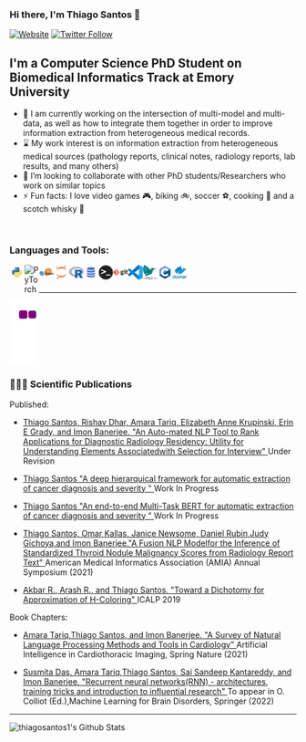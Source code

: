 ### Hi there, I'm Thiago Santos 👋

[![Website](https://img.shields.io/badge/LinkedIn-blue?style=flat&logo=linkedin&labelColor=blue)](https://www.linkedin.com/in/thiagosantos-cs/)
[![Twitter Follow](https://img.shields.io/twitter/follow/tsantos_maia?color=1DA1F2&logo=twitter&style=for-the-badge)](https://twitter.com/intent/follow?original_referer=https%3A%2F%2Fgithub.com%2Ftsantos_maia&screen_name=tsantos_maia)

## I'm a Computer Science PhD Student on Biomedical Informatics Track at Emory University

- 🔭 I am currently working on the intersection of multi-model and multi-data, as well as how to integrate them together in order to improve information extraction from heterogeneous medical records.
- ⌛ My work interest is on information extraction from heterogeneous medical sources (pathology reports, clinical notes, radiology reports, lab results, and many others)
- 👯 I’m looking to collaborate with other PhD students/Researchers who work on similar topics
- ⚡ Fun facts: I love video games 🎮, biking 🚲, soccer ⚽, cooking 🍜 and a scotch whisky 🥃

<br />

### Languages and Tools:

<img align="left" alt="Python" width="26px" src="https://raw.githubusercontent.com/github/explore/80688e429a7d4ef2fca1e82350fe8e3517d3494d/topics/python/python.png" />
<img align="left" alt="PyTorch" width="26px" src="https://raw.githubusercontent.com/pytorch/pytorch/b85568a54a9c60986235ad1e0cc5dffc71b9d5b1/docs/source/_static/img/pytorch-logo-flame.svg" />
<img align="left" alt="Scikit-Learn" width="26px" src="https://raw.githubusercontent.com/github/explore/80688e429a7d4ef2fca1e82350fe8e3517d3494d/topics/scikit-learn/scikit-learn.png" />
<img align="left" alt="Jupyter Notebook" width="26px" src="https://raw.githubusercontent.com/github/explore/80688e429a7d4ef2fca1e82350fe8e3517d3494d/topics/jupyter-notebook/jupyter-notebook.png" />
<img align="left" alt="R" width="26px" src="https://raw.githubusercontent.com/github/explore/80688e429a7d4ef2fca1e82350fe8e3517d3494d/topics/r/r.png" />
<img align="left" alt="SQL" width="26px" src="https://raw.githubusercontent.com/github/explore/80688e429a7d4ef2fca1e82350fe8e3517d3494d/topics/sql/sql.png" />
<img align="left" alt="Terminal" width="26px" src="https://raw.githubusercontent.com/github/explore/80688e429a7d4ef2fca1e82350fe8e3517d3494d/topics/terminal/terminal.png" />
<img align="left" alt="Git" width="26px" src="https://raw.githubusercontent.com/github/explore/80688e429a7d4ef2fca1e82350fe8e3517d3494d/topics/git/git.png" />
<img align="left" alt="Visual Studio Code" width="26px" src="https://raw.githubusercontent.com/github/explore/80688e429a7d4ef2fca1e82350fe8e3517d3494d/topics/visual-studio-code/visual-studio-code.png" />
<img align="left" alt="LaTeX" width="26px" src="https://raw.githubusercontent.com/github/explore/80688e429a7d4ef2fca1e82350fe8e3517d3494d/topics/latex/latex.png" />
<img align="left" alt="C" width="26px" src="https://raw.githubusercontent.com/github/explore/80688e429a7d4ef2fca1e82350fe8e3517d3494d/topics/c/c.png" />
<img align="left" alt="Docker" width="26px" src="https://raw.githubusercontent.com/github/explore/80688e429a7d4ef2fca1e82350fe8e3517d3494d/topics/docker/docker.png" />

<br />
<br />

---

![snake gif](https://github.com/thiagosantos1/thiagosantos1/blob/output/github-contribution-grid-snake.gif)

### 👨🏻‍🔬 Scientific Publications

Published:

- <a href="https://arxiv.org/">Thiago Santos, Rishav Dhar, Amara Tariq, Elizabeth Anne Krupinski, Erin E Grady, and Imon Banerjee. "An  Auto-mated  NLP  Tool  to  Rank  Applications  for  Diagnostic  Radiology  Residency:  Utility  for  Understanding  Elements  Associatedwith Selection for Interview" </a> Under Revision


- <a href="https://arxiv.org/">Thiago Santos "A deep hierarquical framework for automatic extraction of cancer diagnosis and severity " </a> Work In Progress


- <a href="https://arxiv.org/">Thiago Santos "An end-to-end Multi-Task BERT for automatic extraction of cancer diagnosis and severity " </a> Work In Progress


- <a href="https://www.amia.org/amia2021">Thiago Santos, Omar Kallas, Janice Newsome, Daniel Rubin,Judy Gichoya,and Imon Banerjee."A Fusion NLP Modelfor the Inference of Standardized Thyroid Nodule Malignancy Scores from Radiology Report Text" </a> American Medical Informatics Association (AMIA) Annual Symposium (2021)

- <a href="https://pdfs.semanticscholar.org/aa81/9b22413045b197d986477972c3fb2b9d4b9a.pdf?_ga=2.82924052.361578357.1567611794-1314844753.1567611793"> Akbar  R.,  Arash  R.,  and Thiago  Santos. "Toward  a  Dichotomy  for  Approximation  of  H-Coloring" </a> ICALP 2019

Book Chapters:

- <a href="https://www.springernature.com/"> Amara  Tariq,Thiago  Santos,  and  Imon  Banerjee. "A  Survey  of  Natural  Language  Processing  Methods  and  Tools  in Cardiology" </a> Artificial Intelligence in Cardiothoracic Imaging, Spring Nature (2021)

- <a href="https://www.springernature.com/">  Susmita  Das,  Amara  Tariq,Thiago  Santos,  Sai  Sandeep  Kantareddy,  and  Imon  Banerjee. "Recurrent  neural  networks(RNN)  -  architectures,  training  tricks  and  introduction  to  influential  research" </a> To  appear  in  O.  Colliot  (Ed.),Machine Learning for Brain Disorders, Springer (2022)


---

<img align="left" alt="thiagosantos1's Github Stats" src="https://github-readme-stats.vercel.app/api?username=thiagosantos1&show_icons=true&hide_border=true&count_private=true" />

[twitter]: https://twitter.com/tsantos_maia
[linkedin]: https://www.linkedin.com/in/thiagosantos-cs/


